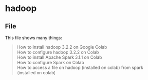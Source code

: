 # hadoop
## File
This file shows many things:
> How to install hadoop 3.2.2 on Google Colab<br>
> How to configure hadoop 3.2.2 on Colab<br>
> How to install Apache Spark 3.1.1 on Colab<br>
> How to configure Spark on Colab<br>
> How to access a file on hadoop (installed on colab) from spark (installed on colab)<br>
